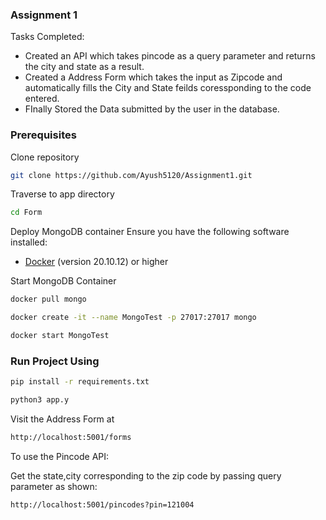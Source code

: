 ### Assignment 1
Tasks Completed:
* Created an API which takes pincode as a query parameter and returns the city and state as a result.
* Created a Address Form which takes the input as Zipcode and automatically fills the City and State feilds coressponding to the code entered.
* FInally Stored the Data submitted by the user in the database.

### Prerequisites

Clone repository
```bash
git clone https://github.com/Ayush5120/Assignment1.git
```

Traverse to app directory
```bash
cd Form
```

Deploy MongoDB container
Ensure you have the following software installed:
* [Docker](https://docs.docker.com/engine/install/ubuntu/) (version 20.10.12) or higher

Start MongoDB Container
```bash
docker pull mongo
```
```bash
docker create -it --name MongoTest -p 27017:27017 mongo
```
```bash
docker start MongoTest
```

### Run Project Using
```bash
pip install -r requirements.txt
```

```bash
python3 app.y
```

Visit the Address Form at 

```bash
http://localhost:5001/forms
```

To use the Pincode API:

Get the state,city corresponding to the zip code by passing query parameter as shown:
```bash
http://localhost:5001/pincodes?pin=121004
```

